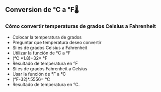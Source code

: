 ## Conversion de °C a °F🌡️
### Cómo convertir  temperaturas de grados Celsius a  Fahrenheit
- Colocar la temperatura de grados 
- Preguntar que temperatura deseo convertir 
- Si es de grados Celsius a Fahrenheit
-  Utilizar la función de °C a °F
-  (°C *1.8)+32= °F
-  Resultado de temperatura en °F
-  Si es de grados Fahrenheit a Celsius
- Usar la función de °F a °C
- (°F-32)*.5556= °C
-  Resultado de temperatura en °C.
